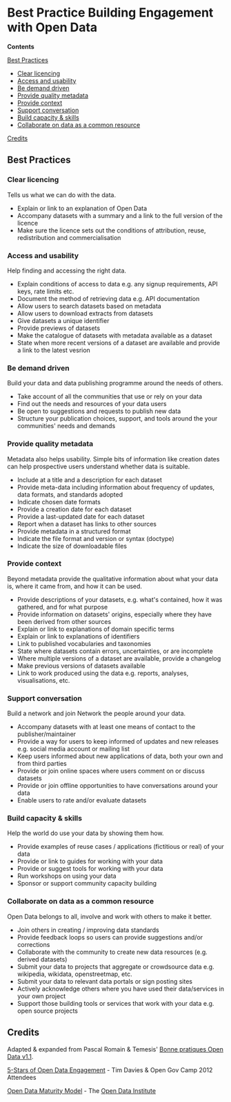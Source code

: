 # Best Practice Building Engagement with Open Data 

**Contents**

[Best Practices](#)

- [Clear licencing](#)
- [Access and usability](#)
- [Be demand driven](#)
- [Provide quality metadata](#)
- [Provide context](#)
- [Support conversation](#)
- [Build capacity & skills](#)
- [Collaborate on data as a common resource](#collaborate-on-data-as-a-common-resource)

[Credits](#credits)


## Best Practices

### Clear licencing

Tells us what we can do with the data.

- Explain or link to an explanation of Open Data
- Accompany datasets with a summary and a link to the full version of the licence
- Make sure the licence sets out the conditions of attribution, reuse, redistribution and commercialisation


### Access and usability

Help finding and accessing the right data.

- Explain conditions of access to data e.g. any signup requirements, API keys, rate limits etc.
- Document the method of retrieving data e.g. API documentation 
- Allow users to search datasets based on metadata
- Allow users to download extracts from datasets
- Give datasets a unique identifier
- Provide previews of datasets 
- Make the catalogue of datasets with metadata available as a dataset
- State when more recent versions of a dataset are available and provide a link to the latest vesrion


### Be demand driven

Build your data and data publishing programme around the needs of others.

- Take account of all the communities that use or rely on your data
- Find out the needs and resources of your data users
- Be open to suggestions and requests to publish new data
- Structure your publication choices, support, and tools around the your communities' needs and demands


### Provide quality metadata

Metadata also helps usability. Simple bits of information like creation dates can help prospective users understand whether data is suitable.

- Include at a title and a description for each dataset
- Provide meta-data including information about frequency of updates, data formats, and standards adopted
- Indicate chosen date formats
- Provide a creation date for each dataset
- Provide a last-updated date for each dataset
- Report when a dataset has links to other sources
- Provide metadata in a structured format
- Indicate the file format and version or syntax (doctype)
- Indicate the size of downloadable files


### Provide context

Beyond metadata provide the qualitative information about what your data is, where it came from, and how it can be used.

- Provide descriptions of your datasets, e.g. what's contained, how it was gathered, and for what purpose
- Provide information on datasets' origins, especially where they have been derived from other sources
- Explain or link to explanations of domain specific terms
- Explain or link to explanations of identifiers
- Link to published vocabularies and taxonomies
- State where datasets contain errors, uncertainties, or are incomplete
- Where multiple versions of a dataset are available, provide a changelog
- Make previous versions of datasets available
- Link to work produced using the data e.g. reports, analyses, visualisations, etc.


### Support conversation

Build a network and join  Network the people around your data.  

- Accompany datasets with at least one means of contact to the publisher/maintainer
- Provide a way for users to keep informed of updates and new releases e.g. social media account or mailing list
- Keep users informed about new applications of data, both your own and from third parties 
- Provide or join online spaces where users comment on or discuss datasets
- Provide or join offline opportunities to have conversations around your data
- Enable users to rate and/or evaluate datasets


### Build capacity & skills

Help the world do use your data by showing them how.

- Provide examples of reuse cases / applications (fictitious or real) of your data
- Provide or link to guides for working with your data
- Provide or suggest tools for working with your data
- Run workshops on using your data 
- Sponsor or support community capacity building


### Collaborate on data as a common resource

Open Data belongs to all, involve and work with others to make it better.

- Join others in creating / improving data standards
- Provide feedback loops so users can provide suggestions and/or corrections
- Collaborate with the community to create new data resources (e.g. derived datasets)
- Submit your data to projects that aggregate or crowdsource data e.g. wikipedia, wikidata, openstreetmap, etc.
- Submit your data to relevant data portals or sign posting sites
- Actively acknowledge others where you have used their data/services in your own project
- Support those building tools or services that work with your data e.g. open source projects


## Credits

Adapted & expanded from Pascal Romain & Temesis' [Bonne pratiques Open Data v1.1](https://www.opquast.com/20120417open-data-good-practices/).

[5-Stars of Open Data Engagement](http://www.timdavies.org.uk/2012/01/21/5-stars-of-open-data-engagement/) - Tim Davies & Open Gov Camp 2012 Attendees

[Open Data Maturity Model](https://www.scribd.com/document/260481608/ODI-Maturity-Model-Guide-Assessing-your-open-data-publishing-and-use) - The [Open Data Institute](https://theodi.org)
